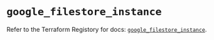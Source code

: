 # `google_filestore_instance`

Refer to the Terraform Registory for docs: [`google_filestore_instance`](https://registry.terraform.io/providers/hashicorp/google-beta/5.6.0/docs/resources/google_filestore_instance).
